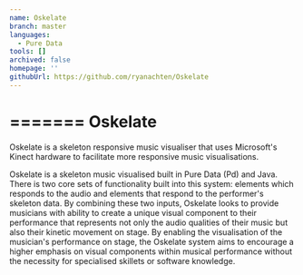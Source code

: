 ```yaml
---
name: Oskelate
branch: master
languages:
  - Pure Data
tools: []
archived: false
homepage: ''
githubUrl: https://github.com/ryanachten/Oskelate
---
```


=======
Oskelate
========

Oskelate is a skeleton responsive music visualiser that uses Microsoft's Kinect hardware to facilitate more responsive music visualisations.

Oskelate is a skeleton music visualised built in Pure Data (Pd) and Java. There is two core sets of functionality built into this system: elements which responds to the audio and elements that respond to the performer's skeleton data. By combining these two inputs, Oskelate looks to provide musicians with ability to create a unique visual component to their performance that represents not only the audio qualities of their music but also their kinetic movement on stage. By enabling the visualisation of the musician's performance on stage, the Oskelate system aims to encourage a higher emphasis on visual components within musical performance without the necessity for specialised skillets or software knowledge.
